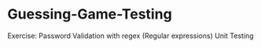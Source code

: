 # Guessing-Game-Testing
Exercise: Password Validation with regex (Regular expressions) Unit Testing
